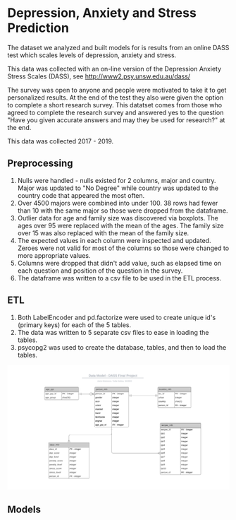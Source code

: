 # Depression, Anxiety and Stress Prediction

The dataset we analyzed and built models for is results from an online DASS test which scales levels of depression, anxiety and stress.

This data was collected with an on-line version of the Depression Anxiety Stress Scales (DASS), see http://www2.psy.unsw.edu.au/dass/

The survey was open to anyone and people were motivated to take it to get personalized results. At the end of the test they also were given the option to complete a short research survey. This datatset comes from those who agreed to complete the research survey and answered yes to the question "Have you given accurate answers and may they be used for research?" at the end.

This data was collected 2017 - 2019.

## Preprocessing

1. Nulls were handled - nulls existed for 2 columns, major and country. Major was updated to "No Degree" while country was updated to the country code that appeared the most often.
2. Over 4500 majors were combined into under 100. 38 rows had fewer than 10 with the same major so those were dropped from the dataframe.
3. Outlier data for age and family size was discovered via boxplots. The ages over 95 were replaced with the mean of the ages. The family size over 15 was also replaced with the mean of the family size.
4. The expected values in each column were inspected and updated. Zeroes were not valid for most of the columns so those were changed to more appropriate values.
5. Columns were dropped that didn't add value, such as elapsed time on each question and position of the question in the survey.
6. The dataframe was written to a csv file to be used in the ETL process.

## ETL

1. Both LabelEncoder and pd.factorize were used to create unique id's (primary keys) for each of the 5 tables.
2. The data was written to 5 separate csv files to ease in loading the tables.
3. psycopg2 was used to create the database, tables, and then to load the tables.

![image](https://github.com/tfgerling/Final_project/blob/main/Data_Model_Final_Project.svg)

## Models
